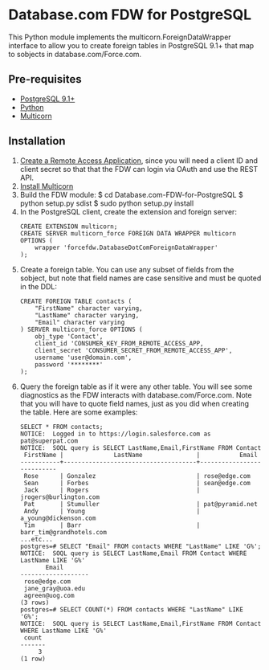 Database.com FDW for PostgreSQL
===============================

This Python module implements the multicorn.ForeignDataWrapper interface to allow you to create foreign tables in PostgreSQL 9.1+ that map to sobjects in database.com/Force.com.

Pre-requisites
--------------

* [PostgreSQL 9.1+](http://www.postgresql.org/)
* [Python](http://python.org/)
* [Multicorn](http://multicorn.org)

Installation
------------

1. [Create a Remote Access Application](http://wiki.developerforce.com/page/Getting_Started_with_the_Force.com_REST_API#Setup), since you will need a client ID and client secret so that that the FDW can login via OAuth and use the REST API.
2. [Install Multicorn](http://multicorn.org/#installation)
3. Build the FDW module:
        $ cd Database.com-FDW-for-PostgreSQL
        $ python setup.py sdist
        $ sudo python setup.py install
4. In the PostgreSQL client, create the extension and foreign server:
   ```
   CREATE EXTENSION multicorn;
   CREATE SERVER multicorn_force FOREIGN DATA WRAPPER multicorn
   OPTIONS (
       wrapper 'forcefdw.DatabaseDotComForeignDataWrapper'
   );
   ```
5. Create a foreign table. You can use any subset of fields from the sobject, but note that field names are case sensitive and must be quoted in the DDL:
   ```
   CREATE FOREIGN TABLE contacts (
       "FirstName" character varying,
       "LastName" character varying,
       "Email" character varying
   ) SERVER multicorn_force OPTIONS (
       obj_type 'Contact',
       client_id 'CONSUMER_KEY_FROM_REMOTE_ACCESS_APP,
       client_secret 'CONSUMER_SECRET_FROM_REMOTE_ACCESS_APP',
       username 'user@domain.com',
       password '********'
   );
   ```
6. Query the foreign table as if it were any other table. You will see some diagnostics as the FDW interacts with database.com/Force.com. Note that you will have to quote field names, just as you did when creating the table. Here are some examples:
   ```
   SELECT * FROM contacts;
   NOTICE:  Logged in to https://login.salesforce.com as pat@superpat.com
   NOTICE:  SOQL query is SELECT LastName,Email,FirstName FROM Contact
    FirstName |              LastName               |           Email           
   -----------+-------------------------------------+---------------------------
    Rose      | Gonzalez                            | rose@edge.com
    Sean      | Forbes                              | sean@edge.com
    Jack      | Rogers                              | jrogers@burlington.com
    Pat       | Stumuller                           | pat@pyramid.net
    Andy      | Young                               | a_young@dickenson.com
    Tim       | Barr                                | barr_tim@grandhotels.com
   ...etc...
   postgres=# SELECT "Email" FROM contacts WHERE "LastName" LIKE 'G%';
   NOTICE:  SOQL query is SELECT LastName,Email FROM Contact WHERE LastName LIKE 'G%' 
          Email       
   -------------------
    rose@edge.com
    jane_gray@uoa.edu
    agreen@uog.com
   (3 rows)
   postgres=# SELECT COUNT(*) FROM contacts WHERE "LastName" LIKE 'G%';
   NOTICE:  SOQL query is SELECT LastName,Email,FirstName FROM Contact WHERE LastName LIKE 'G%' 
    count 
   -------
        3
   (1 row)

   ```

